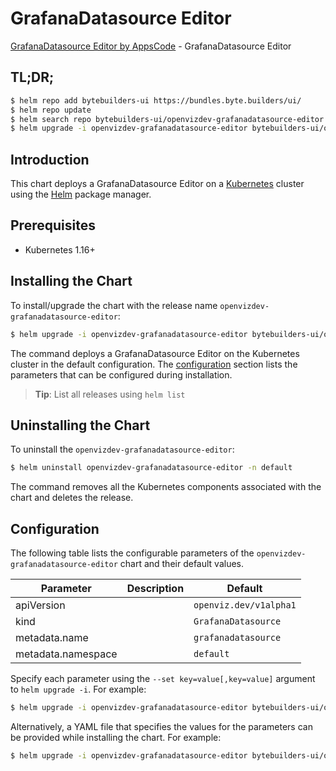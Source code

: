 # GrafanaDatasource Editor

[GrafanaDatasource Editor by AppsCode](https://byte.builders) - GrafanaDatasource Editor

## TL;DR;

```bash
$ helm repo add bytebuilders-ui https://bundles.byte.builders/ui/
$ helm repo update
$ helm search repo bytebuilders-ui/openvizdev-grafanadatasource-editor --version=v0.4.7
$ helm upgrade -i openvizdev-grafanadatasource-editor bytebuilders-ui/openvizdev-grafanadatasource-editor -n default --create-namespace --version=v0.4.7
```

## Introduction

This chart deploys a GrafanaDatasource Editor on a [Kubernetes](http://kubernetes.io) cluster using the [Helm](https://helm.sh) package manager.

## Prerequisites

- Kubernetes 1.16+

## Installing the Chart

To install/upgrade the chart with the release name `openvizdev-grafanadatasource-editor`:

```bash
$ helm upgrade -i openvizdev-grafanadatasource-editor bytebuilders-ui/openvizdev-grafanadatasource-editor -n default --create-namespace --version=v0.4.7
```

The command deploys a GrafanaDatasource Editor on the Kubernetes cluster in the default configuration. The [configuration](#configuration) section lists the parameters that can be configured during installation.

> **Tip**: List all releases using `helm list`

## Uninstalling the Chart

To uninstall the `openvizdev-grafanadatasource-editor`:

```bash
$ helm uninstall openvizdev-grafanadatasource-editor -n default
```

The command removes all the Kubernetes components associated with the chart and deletes the release.

## Configuration

The following table lists the configurable parameters of the `openvizdev-grafanadatasource-editor` chart and their default values.

|     Parameter      | Description |              Default              |
|--------------------|-------------|-----------------------------------|
| apiVersion         |             | <code>openviz.dev/v1alpha1</code> |
| kind               |             | <code>GrafanaDatasource</code>    |
| metadata.name      |             | <code>grafanadatasource</code>    |
| metadata.namespace |             | <code>default</code>              |


Specify each parameter using the `--set key=value[,key=value]` argument to `helm upgrade -i`. For example:

```bash
$ helm upgrade -i openvizdev-grafanadatasource-editor bytebuilders-ui/openvizdev-grafanadatasource-editor -n default --create-namespace --version=v0.4.7 --set apiVersion=openviz.dev/v1alpha1
```

Alternatively, a YAML file that specifies the values for the parameters can be provided while
installing the chart. For example:

```bash
$ helm upgrade -i openvizdev-grafanadatasource-editor bytebuilders-ui/openvizdev-grafanadatasource-editor -n default --create-namespace --version=v0.4.7 --values values.yaml
```
